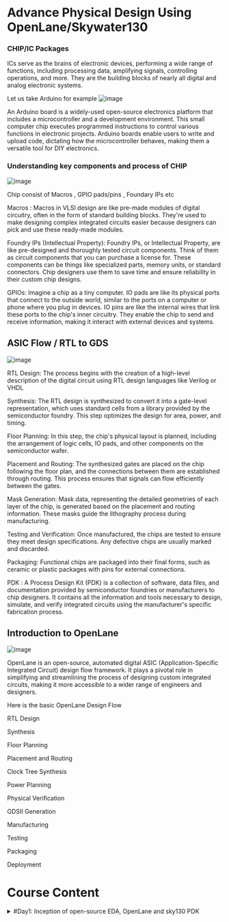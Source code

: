 # Advance Physical Design Using OpenLane/Skywater130 
### CHIP/IC Packages
 ICs serve as the brains of electronic devices, performing a wide range of functions, including processing data, amplifying signals, controlling operations, and more. 
 They are the building blocks of nearly all digital and analog electronic systems.

 Let us take Arduino for example
 ![image](https://github.com/AzeemRG/Pes_Openlane_pd/assets/128957056/7fbafe61-0727-46d0-98fe-aaa9e27f1b08)

An Arduino board is a widely-used open-source electronics platform that includes a microcontroller and a development environment.
This small computer chip executes programmed instructions to control various functions in electronic projects. 
Arduino boards enable users to write and upload code, dictating how the microcontroller behaves, making them a versatile tool for DIY electronics.

### Understanding key components and process of CHIP

![image](https://github.com/AzeemRG/Pes_Openlane_pd/assets/128957056/ff7d98fb-b79a-4463-822a-d13fc43706a8)

Chip consist of Macros , GPIO pads/pins , Foundary IPs etc

  Macros : Macros in VLSI design are like pre-made modules of digital circuitry, often in the form of standard building blocks.
 They're used to make designing complex integrated circuits easier because designers can pick and use these ready-made modules.

  Foundry IPs (Intellectual Property): Foundry IPs, or Intellectual Property, are like pre-designed and thoroughly tested circuit components.
 Think of them as circuit components that you can purchase a license for. 
 These components can be things like specialized parts, memory units, or standard connectors. Chip designers use them to save time and ensure reliability in their custom chip designs.

 GPIOs:  Imagine a chip as a tiny computer. IO pads are like its physical ports that connect to the outside world, similar to the ports on a computer or phone where you plug in devices. 
  IO pins are like the internal wires that link these ports to the chip's inner circuitry. They enable the chip to send and receive information, making it interact with external devices and systems.

 ## ASIC Flow / RTL to GDS

 ![image](https://github.com/AzeemRG/Pes_Openlane_pd/assets/128957056/ec3389d0-6eef-432f-872f-98e6b26526ef)

 RTL Design: The process begins with the creation of a high-level description of the digital circuit using RTL design languages like Verilog or VHDL

 Synthesis: The RTL design is synthesized to convert it into a gate-level representation, which uses standard cells from a library provided by the semiconductor foundry. 
 This step optimizes the design for area, power, and timing.

 Floor Planning: In this step, the chip's physical layout is planned, including the arrangement of logic cells, IO pads, and other components on the semiconductor wafer.

 Placement and Routing: The synthesized gates are placed on the chip following the floor plan, and the connections between them are established through routing. 
 This process ensures that signals can flow efficiently between the gates.

 Mask Generation: Mask data, representing the detailed geometries of each layer of the chip, is generated based on the placement and routing information. 
 These masks guide the lithography process during manufacturing.

 Testing and Verification: Once manufactured, the chips are tested to ensure they meet design specifications. Any defective chips are usually marked and discarded.

 Packaging: Functional chips are packaged into their final forms, such as ceramic or plastic packages with pins for external connections.

 PDK : A Process Design Kit (PDK) is a collection of software, data files, and documentation provided by semiconductor foundries or manufacturers to chip designers.
 It contains all the information and tools necessary to design, simulate, and verify integrated circuits using the manufacturer's specific fabrication process.

 ## Introduction to OpenLane

 ![image](https://github.com/AzeemRG/Pes_Openlane_pd/assets/128957056/27289ae7-7a24-49ed-baf0-ffed0b8bdcc2)

 OpenLane is an open-source, automated digital ASIC (Application-Specific Integrated Circuit) design flow framework. 
 It plays a pivotal role in simplifying and streamlining the process of designing custom integrated circuits, making it more accessible to a wider range of engineers and designers.

 Here is the basic OpenLane Design Flow
 
RTL Design

Synthesis

Floor Planning

Placement and Routing

Clock Tree Synthesis

Power Planning

Physical Verification

GDSII Generation

Manufacturing

Testing

Packaging

Deployment

# Course Content

<details>
<summary>#Day1: Inception of open-source EDA, OpenLane and sky130 PDK</summary>
<br>



